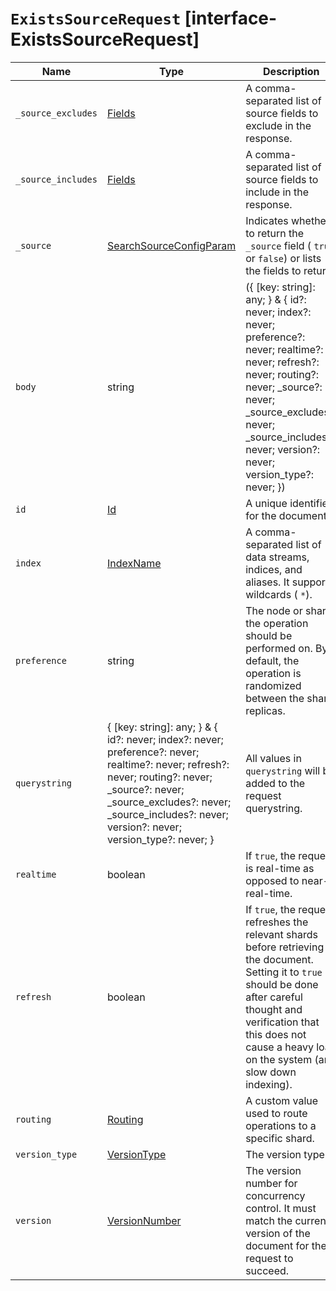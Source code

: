 # `ExistsSourceRequest` [interface-ExistsSourceRequest]

| Name | Type | Description |
| - | - | - |
| `_source_excludes` | [Fields](./Fields.md) | A comma-separated list of source fields to exclude in the response. |
| `_source_includes` | [Fields](./Fields.md) | A comma-separated list of source fields to include in the response. |
| `_source` | [SearchSourceConfigParam](./SearchSourceConfigParam.md) | Indicates whether to return the `_source` field ( `true` or `false`) or lists the fields to return. |
| `body` | string | ({ [key: string]: any; } & { id?: never; index?: never; preference?: never; realtime?: never; refresh?: never; routing?: never; _source?: never; _source_excludes?: never; _source_includes?: never; version?: never; version_type?: never; }) | All values in `body` will be added to the request body. |
| `id` | [Id](./Id.md) | A unique identifier for the document. |
| `index` | [IndexName](./IndexName.md) | A comma-separated list of data streams, indices, and aliases. It supports wildcards ( `*`). |
| `preference` | string | The node or shard the operation should be performed on. By default, the operation is randomized between the shard replicas. |
| `querystring` | { [key: string]: any; } & { id?: never; index?: never; preference?: never; realtime?: never; refresh?: never; routing?: never; _source?: never; _source_excludes?: never; _source_includes?: never; version?: never; version_type?: never; } | All values in `querystring` will be added to the request querystring. |
| `realtime` | boolean | If `true`, the request is real-time as opposed to near-real-time. |
| `refresh` | boolean | If `true`, the request refreshes the relevant shards before retrieving the document. Setting it to `true` should be done after careful thought and verification that this does not cause a heavy load on the system (and slow down indexing). |
| `routing` | [Routing](./Routing.md) | A custom value used to route operations to a specific shard. |
| `version_type` | [VersionType](./VersionType.md) | The version type. |
| `version` | [VersionNumber](./VersionNumber.md) | The version number for concurrency control. It must match the current version of the document for the request to succeed. |
